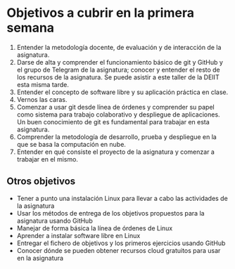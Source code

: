# Objetivos a cubrir en la primera semana

1. Entender la metodología docente, de evaluación y de interacción de la asignatura.
2. Darse de alta y comprender el funcionamiento básico de git y GitHub y el grupo de Telegram de la asignatura; conocer y entender el resto de los recursos de la asignatura. Se puede asistir a este taller de la DEIIT esta misma tarde.
3. Entender el concepto de software libre y su aplicación práctica en clase.
4. Vernos las caras.
5. Comenzar a usar git desde línea de órdenes y comprender su papel como sistema para trabajo colaborativo y despliegue de aplicaciones. Un buen conocimiento de git es fundamental para trabajar en esta asignatura.
6. Comprender la metodología de desarrollo, prueba y despliegue en la que se basa la computación en nube.
7. Entender en qué consiste el proyecto de la asignatura y comenzar a trabajar en el mismo.


## Otros objetivos

- Tener a punto una instalación Linux para llevar a cabo las actividades de la asignatura
- Usar los métodos de entrega de los objetivos propuestos para la asignatura usando GitHub
- Manejar de forma básica la línea de órdenes de Linux
- Aprender a instalar software libre en Linux
- Entregar el fichero de objetivos y los primeros ejercicios usando GitHub
- Conocer dónde se pueden obtener recursos cloud gratuitos para usar en la asignatura

